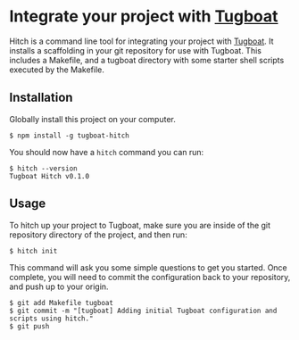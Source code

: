 # Integrate your project with [Tugboat](https://tugboat.qa)

Hitch is a command line tool for integrating your project with 
[Tugboat](https://tugboat.qa). It installs a scaffolding in your git
repository for use with Tugboat. This includes a Makefile, and a tugboat
directory with some starter shell scripts executed by the Makefile.

## Installation

Globally install this project on your computer.

```
$ npm install -g tugboat-hitch
```

You should now have a `hitch` command you can run:

```
$ hitch --version
Tugboat Hitch v0.1.0
```

## Usage

To hitch up your project to Tugboat, make sure you are inside of the
git repository directory of the project, and then run:

```
$ hitch init
```

This command will ask you some simple questions to get you started. Once
complete, you will need to commit the configuration back to your
repository, and push up to your origin.

```
$ git add Makefile tugboat
$ git commit -m "[tugboat] Adding initial Tugboat configuration and scripts using hitch."
$ git push
```
